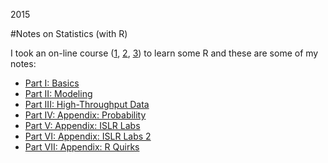 2015

#Notes on Statistics (with R)

<!--- tags: r -->

I took an on-line course ([1](s/stat/Certificate1.pdf), [2](s/stat/Certificate2.pdf), [3](s/stat/Certificate3.pdf)) to learn some R and these are some of my notes:

* [Part I: Basics](https://rawgit.com/madebits/r-stats/master/part1.html)
* [Part II: Modeling](https://rawgit.com/madebits/r-stats/master/part2.html)
* [Part III: High-Throughput Data](https://rawgit.com/madebits/r-stats/master/part3.html)
* [Part IV: Appendix: Probability](https://rawgit.com/madebits/r-stats/master/part4.html)
* [Part V: Appendix: ISLR Labs](https://rawgit.com/madebits/r-stats/master/islr.html)
* [Part VI: Appendix: ISLR Labs 2](https://rawgit.com/madebits/r-stats/master/islr2.html)
* [Part VII: Appendix: R Quirks](https://rawgit.com/madebits/r-stats/master/RLang.html)





